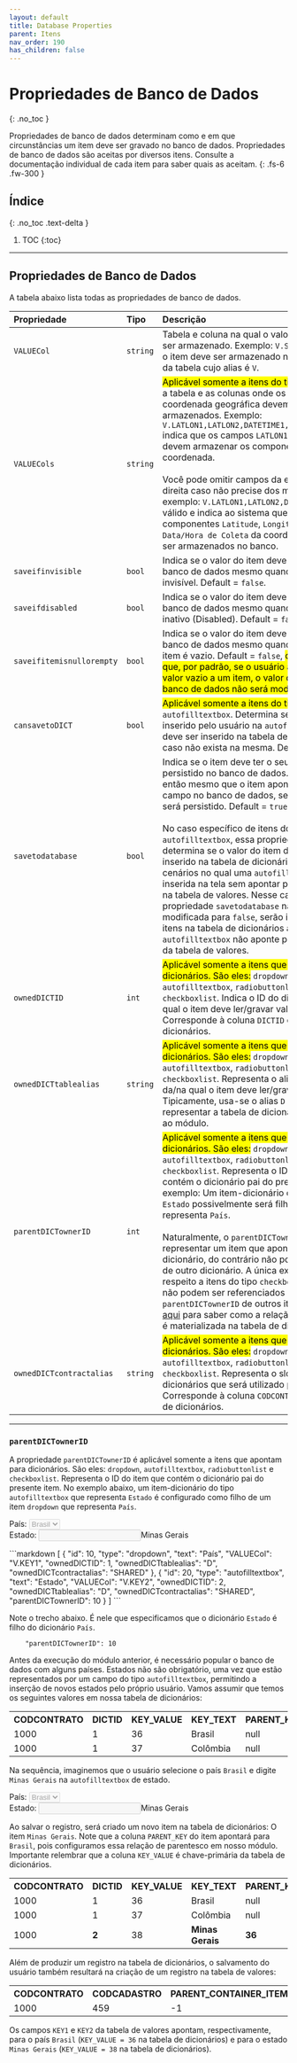```yaml
---
layout: default
title: Database Properties
parent: Itens
nav_order: 190
has_children: false
---
```

# Propriedades de Banco de Dados
{: .no_toc }


Propriedades de banco de dados determinam como e em que circunstâncias um item deve ser gravado no banco de dados. Propriedades de banco de dados são aceitas por diversos itens. Consulte a documentação individual de cada item para saber quais as aceitam.
{: .fs-6 .fw-300 }

## Índice
{: .no_toc .text-delta }

1. TOC
{:toc}

---


## Propriedades de Banco de Dados

A tabela abaixo lista todas as propriedades de banco de dados.

| Propriedade           | Tipo      | Descrição                                                        |
|:----------------------|:----------|:-----------------------------------------------------------------|
| `VALUECol`            | `string`  | Tabela e coluna na qual o valor do item deve ser armazenado. Exemplo: `V.STR1` indica que o item deve ser armazenado na coluna `STR1` da tabela cujo alias é `V`. 
| `VALUECols`           | `string`  | <mark>Aplicável somente a itens do tipo:</mark> `gps`. Indica a tabela e as colunas onde os valores da coordenada geográfica devem ser armazenados. Exemplo: `V.LATLON1,LATLON2,DATETIME1,UTM1,UTM2,INT1` indica que os campos `LATLON1`, ..., `INT1` devem armazenar os componentes da coordenada.<br/><br/>Você pode omitir campos da esquerda para a direita caso não precise dos mesmos. Por exemplo: `V.LATLON1,LATLON2,DATETIME1` é válido e indica ao sistema que apenas os componentes `Latitude`, `Longitude` e `Data/Hora de Coleta` da coordenada devem ser armazenados no banco.
| `saveifinvisible`     | `bool`    | Indica se o valor do item deve ser salvo no banco de dados mesmo quando o item está invisível. Default = `false`.
| `saveifdisabled`      | `bool`    | Indica se o valor do item deve ser salvo no banco de dados mesmo quando o item está inativo (Disabled). Default = `false`.
| `saveifitemisnullorempty`| `bool` | Indica se o valor do item deve ser salvo no banco de dados mesmo quando o valor do item é vazio. Default = `false`, <mark>o que significa que, por padrão, se o usuário atribuir um valor vazio a um item, o valor do item no banco de dados não será modificado.</mark>
| `cansavetoDICT`       | `bool`    | <mark>Aplicável somente a itens do tipo:</mark> `autofilltextbox`. Determina se o valor inserido pelo usuário na `autofilltextbox` deve ser inserido na tabela de dicionários caso não exista na mesma. Default = `true`.
| `savetodatabase`      | `bool`    | Indica se o item deve ter o seu valor persistido no banco de dados. Se `false`, então mesmo que o item aponte para um campo no banco de dados, seu valor não será persistido. Default = `true`.<br/><br/>No caso específico de itens do tipo `autofilltextbox`, essa propriedade também determina se o valor do item deve ser inserido na tabela de dicionários. Existem cenários no qual uma `autofilltextbox` é inserida na tela sem apontar para um campo na tabela de valores. Nesse caso, se a propriedade `savetodatabase` não for modificada para `false`, serão inseridos novos itens na tabela de dicionários ainda que a `autofilltextbox` não aponte para um campo da tabela de valores.
| `ownedDICTID`         | `int`     | <mark>Aplicável somente a itens que apontam para dicionários. São eles:</mark> `dropdown`, `autofilltextbox`, `radiobuttonlist` e `checkboxlist`. Indica o ID do dicionário do/no qual o item deve ler/gravar valores. Corresponde à coluna `DICTID` da tabela de dicionários.
| `ownedDICTtablealias` | `string`  | <mark>Aplicável somente a itens que apontam para dicionários. São eles:</mark> `dropdown`, `autofilltextbox`, `radiobuttonlist` e `checkboxlist`. Representa o alias da tabela da/na qual o item deve ler/gravar valores. Tipicamente, usa-se o alias `D` para representar a tabela de dicionários associada ao módulo.
| `parentDICTownerID`   | `int`     | <mark>Aplicável somente a itens que apontam para dicionários. São eles:</mark> `dropdown`, `autofilltextbox`, `radiobuttonlist` e `checkboxlist`. Representa o ID do item que contém o dicionário pai do presente item. Por exemplo: Um item-dicionário que representa `Estado` possivelmente será filho de outro que representa `País`.<br/><br/>Naturalmente, o `parentDICTownerID` deve representar um item que aponta para um dicionário, do contrário não poderia ser pai de outro dicionário. A única exceção diz respeito a itens do tipo `checkboxlist`: Esses não podem ser referenciados como `parentDICTownerID` de outros itens. [Clique aqui](#parentDICTownerID) para saber como a relação de pai-filho é materializada na tabela de dicionários.
| `ownedDICTcontractalias` | `string`  | <mark>Aplicável somente a itens que apontam para dicionários. São eles:</mark> `dropdown`, `autofilltextbox`, `radiobuttonlist` e `checkboxlist`. Representa o slot da tabela de dicionários que será utilizado pelo item. Corresponde à coluna `CODCONTRATO` da tabela de dicionários.

---

### `parentDICTownerID`

A propriedade `parentDICTownerID` é aplicável somente a itens que apontam para dicionários. São eles: `dropdown`, `autofilltextbox`, `radiobuttonlist` e `checkboxlist`. Representa o ID do item que contém o dicionário pai do presente item. No exemplo abaixo, um item-dicionário do tipo `autofilltextbox` que representa `Estado` é configurado como filho de um item `dropdown` que representa `País`.

<div class="code-example" markdown="1">

País: <select disabled>
        <option value="Brasil">Brasil</option>
      </select>
<br/>
Estado: <input disabled>Minas Gerais</input>
<br/>

</div>
```markdown
[
  {
    "id": 10,
    "type": "dropdown",
    "text": "País",
    "VALUECol": "V.KEY1",
    "ownedDICTID": 1,
    "ownedDICTtablealias": "D",
    "ownedDICTcontractalias": "SHARED"
  },
  {
    "id": 20,
    "type": "autofilltextbox",
    "text": "Estado",
    "VALUECol": "V.KEY2",
    "ownedDICTID": 2,
    "ownedDICTtablealias": "D",
    "ownedDICTcontractalias": "SHARED",
    "parentDICTownerID": 10
  }
]
```

Note o trecho abaixo. É nele que especificamos que o dicionário `Estado` é filho do dicionário `País`.

```
    "parentDICTownerID": 10
```

Antes da execução do módulo anterior, é necessário popular o banco de dados com alguns países. Estados não são obrigatório, uma vez que estão representados por um campo do tipo `autofilltextbox`, permitindo a inserção de novos estados pelo próprio usuário. Vamos assumir que temos os seguintes valores em nossa tabela de dicionários:

<div class="code-example">

<table>
  <tr>
    <th>CODCONTRATO</th>
    <th>DICTID</th>
    <th>KEY_VALUE</th>
    <th>KEY_TEXT</th>
    <th>PARENT_KEY</th>
  </tr>
  <tr>
    <td>1000</td>
    <td>1</td>
    <td>36</td>
    <td>Brasil</td>
    <td>null</td>
  </tr>
  <tr>
    <td>1000</td>
    <td>1</td>
    <td>37</td>
    <td>Colômbia</td>
    <td>null</td>
  </tr>
</table>
        
</div>

Na sequência, imaginemos que o usuário selecione o país `Brasil` e digite `Minas Gerais` na `autofilltextbox` de estado.

<div class="code-example">

País: <select disabled>
        <option value="Brasil">Brasil</option>
      </select>
<br/>
Estado: <input disabled>Minas Gerais</input>
<br/>

</div>

Ao salvar o registro, será criado um novo item na tabela de dicionários: O item `Minas Gerais`. Note que a coluna `PARENT_KEY` do item apontará para `Brasil`, pois configuramos essa relação de parentesco em nosso módulo. Importante relembrar que a coluna `KEY_VALUE` é chave-primária da tabela de dicionários.

<div class="code-example">

<table>
  <tr>
    <th>CODCONTRATO</th>
    <th>DICTID</th>
    <th>KEY_VALUE</th>
    <th>KEY_TEXT</th>
    <th>PARENT_KEY</th>
  </tr>
  <tr>
    <td>1000</td>
    <td>1</td>
    <td>36</td>
    <td>Brasil</td>
    <td>null</td>
  </tr>
  <tr>
    <td>1000</td>
    <td>1</td>
    <td>37</td>
    <td>Colômbia</td>
    <td>null</td>
  </tr>
  <tr>
    <td>1000</td>
    <td><b>2</b></td>
    <td>38</td>
    <td><b>Minas Gerais</b></td>
    <td><b>36</b></td>
  </tr>
</table>
        
</div>

Além de produzir um registro na tabela de dicionários, o salvamento do usuário também resultará na criação de um registro na tabela de valores:

<div class="code-example">

<table>
  <tr>
    <th>CODCONTRATO</th>
    <th>CODCADASTRO</th>
    <th>PARENT_CONTAINER_ITEMID</th>
    <th>ID</th>
    <th>PARENT_ID</th>
    <th>KEY1</th>
    <th>KEY2</th>
  </tr>
  <tr>
    <td>1000</td>
    <td>459</td>
    <td>-1</td>
    <td>202102171819509710</td>
    <td>-1</td>
    <td><b>36</b></td>
    <td><b>38</b></td>
  </tr>
</table>
        
</div>

Os campos `KEY1` e `KEY2` da tabela de valores apontam, respectivamente, para o país `Brasil` (`KEY_VALUE = 36` na tabela de dicionários) e para o estado `Minas Gerais` (`KEY_VALUE = 38` na tabela de dicionários).
